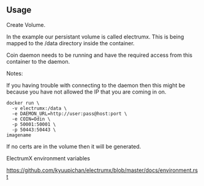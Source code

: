 ﻿## Usage

Create Volume.

In the example our persistant volume is called electrumx. This is being mapped to the /data directory inside the container.

Coin daemon needs to be running and have the required access from this container to the daemon.

Notes:

If you having trouble with connecting to the daemon then this might be because you have not allowed the IP that you are coming in on.

```
docker run \
  -v electrumx:/data \
  -e DAEMON_URL=http://user:pass@host:port \
  -e COIN=Odin \
  -p 50001:50001 \
  -p 50443:50443 \
imagename
```
If no certs are in the volume then it will be generated.

ElectrumX environment variables 

https://github.com/kyuupichan/electrumx/blob/master/docs/environment.rst






